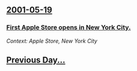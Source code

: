 ## [2001-05-19](/news/2001/05/19/index.md)

### [ First Apple Store opens in New York City.](/news/2001/05/19/first-apple-store-opens-in-new-york-city.md)
_Context: Apple Store, New York City_

## [Previous Day...](/news/2001/05/18/index.md)

